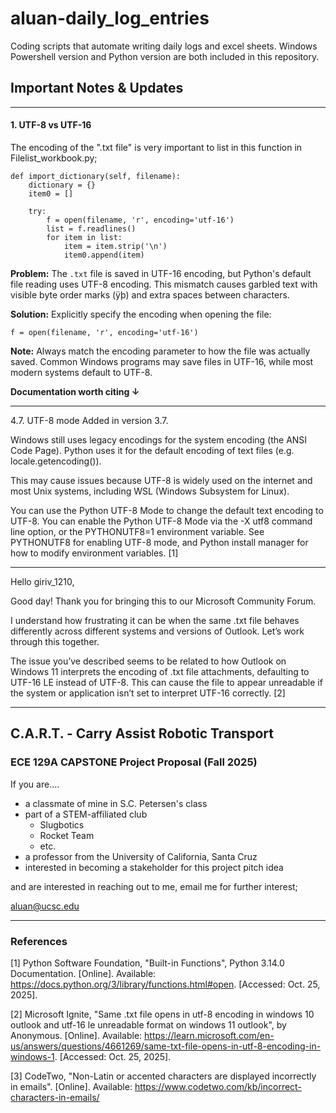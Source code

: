 # aluan-daily_log_entries
Coding scripts that automate writing daily logs and excel sheets. Windows Powershell version and Python version are both included in this repository.

## Important Notes & Updates

----
#### 1. UTF-8 vs UTF-16

The encoding of the ".txt file" is very important to list in this function in Filelist_workbook.py;

    def import_dictionary(self, filename):
        dictionary = {}
        item0 = []

        try:
            f = open(filename, 'r', encoding='utf-16')
            list = f.readlines()
            for item in list:
                item = item.strip('\n')
                item0.append(item)

**Problem:** The `.txt` file is saved in UTF-16 encoding, but Python's default file reading uses UTF-8 encoding. This mismatch causes garbled text with visible byte order marks (ÿþ) and extra spaces between characters.

**Solution:** Explicitly specify the encoding when opening the file:

    f = open(filename, 'r', encoding='utf-16')

**Note:** Always match the encoding parameter to how the file was actually saved. Common Windows programs may save files in UTF-16, while most modern systems default to UTF-8.

**Documentation worth citing ↓**

---
4.7. UTF-8 mode
Added in version 3.7.

Windows still uses legacy encodings for the system encoding (the ANSI Code Page). Python uses it for the default encoding of text files (e.g. locale.getencoding()).

This may cause issues because UTF-8 is widely used on the internet and most Unix systems, including WSL (Windows Subsystem for Linux).

You can use the Python UTF-8 Mode to change the default text encoding to UTF-8. You can enable the Python UTF-8 Mode via the -X utf8 command line option, or the PYTHONUTF8=1 environment variable. See PYTHONUTF8 for enabling UTF-8 mode, and Python install manager for how to modify environment variables. [1]

---
Hello giriv_1210,

Good day! Thank you for bringing this to our Microsoft Community Forum.

I understand how frustrating it can be when the same .txt file behaves differently across different systems and versions of Outlook. Let’s work through this together.

The issue you’ve described seems to be related to how Outlook on Windows 11 interprets the encoding of .txt file attachments, defaulting to UTF-16 LE instead of UTF-8. This can cause the file to appear unreadable if the system or application isn’t set to interpret UTF-16 correctly. [2]

----
## C.A.R.T. - Carry Assist Robotic Transport
### ECE 129A CAPSTONE Project Proposal (Fall 2025)

If you are.... 
- a classmate of mine in S.C. Petersen's class
- part of a STEM-affiliated club
  - Slugbotics
  - Rocket Team
  - etc.
- a professor from the University of California, Santa Cruz 
- interested in becoming a stakeholder for this project pitch idea

and are interested in reaching out to me, email me for further interest;

aluan@ucsc.edu

----
### References

[1] Python Software Foundation, "Built-in Functions", Python 3.14.0 Documentation. 
[Online]. Available: https://docs.python.org/3/library/functions.html#open. 
[Accessed: Oct. 25, 2025].

[2] Microsoft Ignite, "Same .txt file opens in utf-8 encoding in windows 10 outlook and utf-16 le unreadable format on windows 11 outlook", by Anonymous. 
[Online]. Available: https://learn.microsoft.com/en-us/answers/questions/4661269/same-txt-file-opens-in-utf-8-encoding-in-windows-1. 
[Accessed: Oct. 25, 2025].

[3] CodeTwo, "Non-Latin or accented characters are displayed incorrectly in emails". [Online]. Available: https://www.codetwo.com/kb/incorrect-characters-in-emails/

